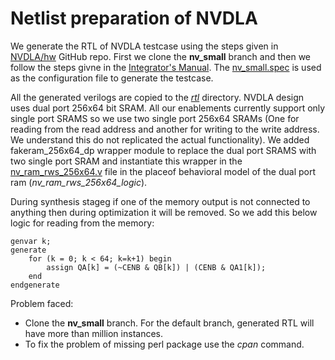 # Netlist preparation of NVDLA
We generate the RTL of NVDLA testcase using the steps given in [NVDLA/hw](https://github.com/nvdla/hw/tree/nv_small) GitHub repo. First we clone the **nv_small** branch and then we follow the steps givne in the [Integrator's Manual](http://nvdla.org/hw/v1/integration_guide.html). The [nv_small.spec](https://github.com/nvdla/hw/blob/nv_small/spec/defs/nv_small.spec) is used as the configuration file to generate the testcase.  

All the generated verilogs are copied to the [*rtl*](./rtl/) directory. NVDLA design uses dual port 256x64 bit SRAM. All our enablements currently support only single port SRAMS so we use two single port 256x64 SRAMs (One for reading from the read address and another for writing to the write address. We understand this do not replicated the actual functionality). We added fakeram_256x64_dp wrapper module to replace the dual port SRAMS with two single port SRAM and instantiate this wrapper in the [nv_ram_rws_256x64.v](./rtl/nv_ram_rws_256x64.v) file in the placeof behavioral model of the dual port ram (*nv_ram_rws_256x64_logic*).

During synthesis stageg if one of the memory output is not connected to anything then during optimization it will be removed. So we add this below logic for reading from the memory:
```
genvar k;
generate
    for (k = 0; k < 64; k=k+1) begin
        assign QA[k] = (~CENB & QB[k]) | (CENB & QA1[k]);
    end
endgenerate
```


Problem faced:
- Clone the **nv_small** branch. For the default branch, generated RTL will have more than million instances.
- To fix the problem of missing perl package use the *cpan* command.